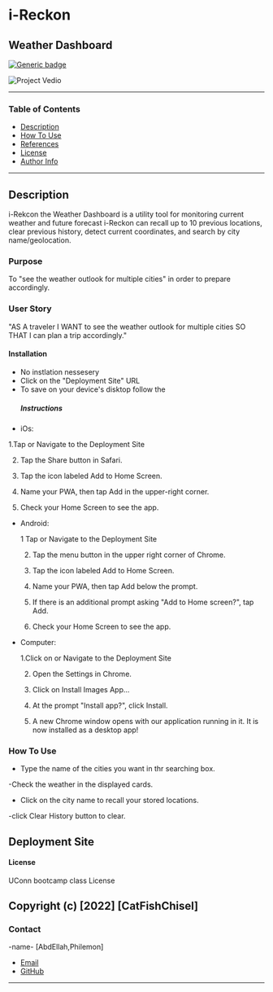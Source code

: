# i-Reckon 

  ## Weather Dashboard


[![Generic badge](https://img.shields.io/badge/License-MIT-yellowgreen.svg)](https://shields.io/)

![Project Vedio](https://watch.screencastify.com/v/6RJU2kdlpQgCASRj0zht)


---

### Table of Contents

- [Description](#description)
- [How To Use](#how-to-use)
- [References](#references)
- [License](#license)
- [Author Info](#author-info)

---

## Description
i-Rekcon the Weather Dashboard is a utility tool for monitoring current weather and future forecast 
 i-Reckon can recall up to 10 previous locations, clear previous history, detect current coordinates, and search by city name/geolocation.


### Purpose
To "see the weather outlook for multiple cities" in order to prepare accordingly.


### User Story
"AS A traveler
I WANT to see the weather outlook for multiple cities
SO THAT I can plan a trip accordingly."
#### Installation
- No instlation nessesery
- Click on the "Deployment Site" URL 
- To save on your device's disktop follow the 
    ##### Instructions

* iOs:

 1.Tap or Navigate to the Deployment Site

  2. Tap the Share button in Safari.

  3. Tap the icon labeled Add to Home Screen.

  4. Name your PWA, then tap Add in the upper-right corner.

  5. Check your Home Screen to see the app.

* Android:

   1 Tap or Navigate to the Deployment Site

  2. Tap the menu button in the upper right corner of Chrome.

  3. Tap the icon labeled Add to Home Screen.

  4. Name your PWA, then tap Add below the prompt.

  5. If there is an additional prompt asking "Add to Home screen?", tap Add.

  6. Check your Home Screen to see the app.

* Computer:

  1.Click on or Navigate to the Deployment Site

  2. Open the Settings in Chrome.
  
  3. Click on Install Images App...

  4. At the prompt "Install app?", click Install.

  5. A new Chrome window opens with our application running in it. It is now installed as a desktop app!

### How To Use
- Type the name of the cities you want in thr searching box.

 -Check the weather in the displayed cards.

 - Click on the city name to recall your stored locations.

 -click Clear History button to clear.

## Deployment Site


#### License

UConn bootcamp class License 

Copyright (c) [2022] [CatFishChisel]
---

### Contact

-name- [AbdEllah,Philemon]

- [Email](:philemon.kirlles@gmail.com 'Email')
- [GitHub](https://github.com/PhilemonKirlles 'GitHub')
---
